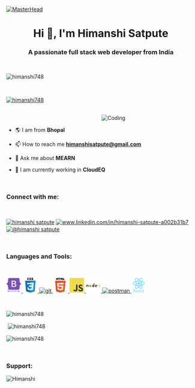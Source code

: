 [![MasterHead](https://animated-gif-creator.com/images/01/top-tools-to-improve-work-productivity-teksun_80.gif)](https://himanshi748.io)
<h1 align="center">Hi 👋, I'm Himanshi Satpute</h1>
<h3 align="center">A passionate full stack web developer from India</h3>
<br>

<p align="left"> <img src="https://komarev.com/ghpvc/?username=himanshi748&label=Profile%20views&color=0e75b6&style=flat" alt="himanshi748" /> </p><br>

<p align="left"> <a href="https://github.com/ryo-ma/github-profile-trophy"><img src="https://github-profile-trophy.vercel.app/?username=himanshi748" alt="himanshi748" /></a> </p>
<br>
<img align="right" alt="Coding" width="250" src="https://cdn.dribbble.com/users/4055494/screenshots/15215756/media/d2b66c4ca0192aa26d103448b3d1518b.gif"><br>


- 🌎 I am from **Bhopal**

- 📫 How to reach me **himanshisatpute@gmail.com**

- 💬 Ask me about **MEARN**

- 🚀 I am currently working in **CloudEQ**

<br>

<h3 align="left">Connect with me:</h3><br>
<p align="left">
<a href="https://codepen.io/Himanshisatpute" target="blank"><img align="center" src="https://raw.githubusercontent.com/rahuldkjain/github-profile-readme-generator/master/src/images/icons/Social/codepen.svg" alt="himanshi satpute" height="30" width="40" /></a>
<a href="https://www.linkedin.com/in/himanshi-satpute-a002b31b7/" target="blank"><img align="center" src="https://raw.githubusercontent.com/rahuldkjain/github-profile-readme-generator/master/src/images/icons/Social/linked-in-alt.svg" alt="www.linkedin.com/in/himanshi-satpute-a002b31b7" height="30" width="40" /></a>
<a href="https://www.hackerearth.com/@himanshisatpute" target="blank"><img align="center" src="https://raw.githubusercontent.com/rahuldkjain/github-profile-readme-generator/master/src/images/icons/Social/hackerearth.svg" alt="@himanshi satpute" height="30" width="40" /></a>
</p>

<br>

<h3 align="left">Languages and Tools:</h3><br>
<p align="left"> <a href="https://getbootstrap.com" target="_blank" rel="noreferrer"> <img src="https://raw.githubusercontent.com/devicons/devicon/master/icons/bootstrap/bootstrap-plain-wordmark.svg" alt="bootstrap" width="40" height="40"/> </a> <a href="https://www.w3schools.com/css/" target="_blank" rel="noreferrer"> <img src="https://raw.githubusercontent.com/devicons/devicon/master/icons/css3/css3-original-wordmark.svg" alt="css3" width="40" height="40"/> </a> <a href="https://git-scm.com/" target="_blank" rel="noreferrer"> <img src="https://www.vectorlogo.zone/logos/git-scm/git-scm-icon.svg" alt="git" width="40" height="40"/> </a> <a href="https://www.w3.org/html/" target="_blank" rel="noreferrer"> <img src="https://raw.githubusercontent.com/devicons/devicon/master/icons/html5/html5-original-wordmark.svg" alt="html5" width="40" height="40"/> </a> <a href="https://developer.mozilla.org/en-US/docs/Web/JavaScript" target="_blank" rel="noreferrer"> <img src="https://raw.githubusercontent.com/devicons/devicon/master/icons/javascript/javascript-original.svg" alt="javascript" width="40" height="40"/> </a> <a href="https://nodejs.org" target="_blank" rel="noreferrer"> <img src="https://raw.githubusercontent.com/devicons/devicon/master/icons/nodejs/nodejs-original-wordmark.svg" alt="nodejs" width="40" height="40"/> </a> <a href="https://postman.com" target="_blank" rel="noreferrer"> <img src="https://www.vectorlogo.zone/logos/getpostman/getpostman-icon.svg" alt="postman" width="40" height="40"/> </a> <a href="https://reactjs.org/" target="_blank" rel="noreferrer"> <img src="https://raw.githubusercontent.com/devicons/devicon/master/icons/react/react-original-wordmark.svg" alt="react" width="40" height="40"/> </a> </p>
<br>

<p><img align="left" src="https://github-readme-stats.vercel.app/api/top-langs?username=himanshi748&show_icons=true&locale=en&layout=compact" alt="himanshi748" /></p>
<br>
<p>&nbsp;<img align="center" src="https://github-readme-stats.vercel.app/api?username=himanshi748&show_icons=true&locale=en" alt="himanshi748" /></p>

<p><img align="center" src="https://github-readme-streak-stats.herokuapp.com/?user=himanshi748&" alt="himanshi748" /></p>
<br>

<h3 align="left">Support:</h3>
<p><a href="https://www.buymeacoffee.com/himanshisaA"> <img align="left" src="https://cdn.buymeacoffee.com/buttons/v2/default-yellow.png" height="50" width="210" alt="Himanshi" /></a></p><br><br>

